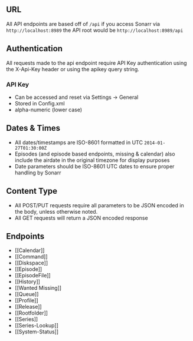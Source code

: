 ## URL ##

All API endpoints are based off of `/api` if you access Sonarr via `http://localhost:8989` the API root would be `http://localhost:8989/api`


## Authentication ##

All requests made to the api endpoint require API Key authentication using the X-Api-Key header or using the apikey query string.

### API Key ###

- Can be accessed and reset via Settings -> General
- Stored in Config.xml
- alpha-numeric (lower case)

## Dates & Times ##

- All dates/timestamps are ISO-8601 formatted in UTC `2014-01-27T01:30:00Z`
- Episodes (and episode based endpoints, missing & calendar) also include the airdate in the original timezone for display purposes
- Date parameters should be ISO-8601 UTC dates to ensure proper handling by Sonarr

## Content Type ##

- All POST/PUT requests require all parameters to be JSON encoded in the body, unless otherwise noted.
- All GET requests will return a JSON encoded response

## Endpoints ##

- [[Calendar]]
- [[Command]]
- [[Diskspace]]
- [[Episode]]
- [[EpisodeFile]]
- [[History]]
- [[Wanted Missing]]
- [[Queue]]
- [[Profile]]
- [[Release]]
- [[Rootfolder]]
- [[Series]]
- [[Series-Lookup]]
- [[System-Status]]

